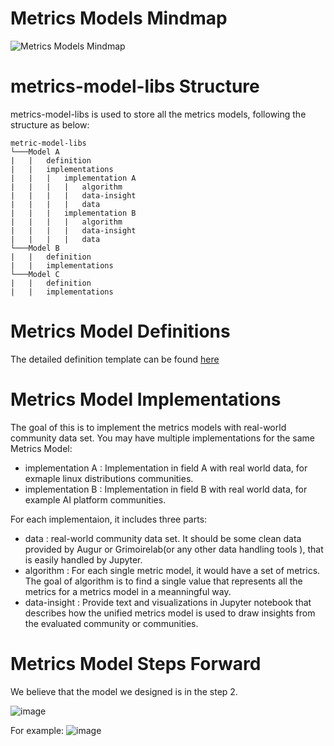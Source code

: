 # Metrics Models Mindmap


![Metrics Models Mindmap](https://github.com/chaoss/wg-metrics-models/tree/main/metrics-model-libs/libs-mindmap/mindmap.svg)

# metrics-model-libs Structure

metrics-model-libs is used to store all the metrics models, following the structure as below: 

```
metric-model-libs
└───Model A 
|   |   definition
|   |   implementations
|   |   |   implementation A 
|   |   |   |   algorithm
|   |   |   |   data-insight
|   |   |   |   data
|   |   |   implementation B
|   |   |   |   algorithm
|   |   |   |   data-insight
|   |   |   |   data
└───Model B
|   |   definition
|   |   implementations
└───Model C
|   |   definition
|   |   implementations
```



# Metrics Model Definitions

The detailed definition template can be found [here](https://github.com/chaoss/community/blob/main/templates/metrics-model-template.md)

# Metrics Model Implementations

The goal of this is to implement the metrics models with real-world community data set. 
You may have multiple implementations for the same Metrics Model:
* implementation A : Implementation in field A with real world data, for exmaple linux distributions communities. 
* implementation B : Implementation in field B with real world data, for example AI platform communities.

For each implementaion, it includes three parts:
* data : real-world community data set. It should be some clean data provided by Augur or Grimoirelab(or any other data handling tools ), that is easily handled by Jupyter. 
* algorithm : For each single metric model, it would have a set of metrics. The goal of algorithm is to find a single value that represents all the metrics for a metrics model in a meanningful way.   
* data-insight : Provide text and visualizations in Jupyter notebook that describes how the unified metrics model is used to draw insights from the evaluated community or communities.


# Metrics Model Steps Forward

We believe that the model we designed is in the step 2. 

![image](https://user-images.githubusercontent.com/12421382/165404599-22e4f596-3023-4562-bba5-4bc77ab19f3b.png)


For example:
![image](https://user-images.githubusercontent.com/12421382/165404675-31eb52f4-9593-4e39-8002-a00088e278f4.png)


